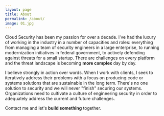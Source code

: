 ```yaml
---
layout: page
title: About
permalink: /about/
image: 01.jpg
---
```


Cloud Security has been my passion for over a decade. I've had the luxury of working in the industry in a number of capacities and roles: everything from managing a team of security engineers in a large enterprise, to running modernization initiatives in federal government, to actively defending against threats for a small startup. There are challenges on every platform and the threat landscape is becoming <strong>more complex</strong> day by day.  

I believe strongly in action over words. When I work with clients, I seek to iteratively address their problems with a focus on producing code or systems solutions that are sustainable in the long term. There's no one solution to security and we will never "finish" securing our systems. Organizations need to cultivate a culture of engineering security in order to adequately address the current and future challenges. 

Contact me and let's <strong>build something</strong> together.